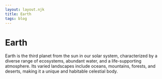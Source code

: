 ```yaml
---
layout: layout.njk
title: Earth
tags: blog
---
```

# Earth
Earth is the third planet from the sun in our solar system, characterized by a diverse range of ecosystems, abundant water, and a life-supporting atmosphere. Its varied landscapes include oceans, mountains, forests, and deserts, making it a unique and habitable celestial body.



